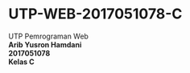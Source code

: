 # UTP-WEB-2017051078-C
UTP Pemrograman Web <br>
<b>Arib Yusron Hamdani</b><br>
<b>2017051078</b><br>
<b>Kelas C</b><br>
